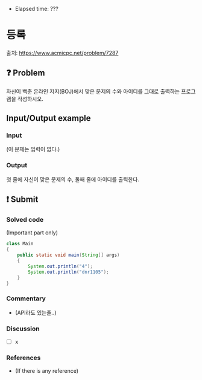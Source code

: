 - Elapsed time: ???

# 등록
출처: https://www.acmicpc.net/problem/7287

## :question: Problem
자신이 백준 온라인 저지(BOJ)에서 맞은 문제의 수와 아이디를 그대로 출력하는 프로그램을 작성하시오.

## Input/Output example
### Input
(이 문제는 입력이 없다.)

### Output
첫 줄에 자신이 맞은 문제의 수, 둘째 줄에 아이디를 출력한다.

## :exclamation: Submit
### Solved code
(Important part only)
``` java
class Main
{
    public static void main(String[] args)
    {
        System.out.println("4");
        System.out.println("dnr1105");
    }
}
```

### Commentary
- (API라도 있는줄..)

### Discussion
- [ ] x

### References
- (If there is any reference)